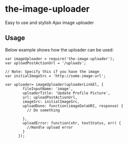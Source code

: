 # the-image-uploader
Easy to use and stylish Ajax image uploader

## Usage
Below example shows how the uploader can be used:

```
var imageUploader = require('the-image-uploader');
var uploadPostActionUrl = '/uploads';

// Note: Specify this if you have the image
var initialImageSrc = 'http://some-image-url';

var uploader= imageUploader(uploaderLinkEl, {
        fileInputName: 'image',
        uploaderTitle: 'Update Profile Picture',
        url: uploadPostActionUrl,
        imageSrc: initialImageSrc,
        uploadDone: function(imageDataURI, response) {
          // Do something
          
        },
        uploadError: function(xhr, textStatus, err) {
          //Handle upload error
        }
      });
```
